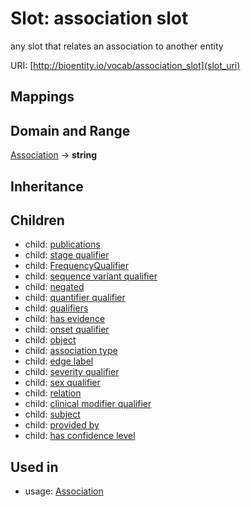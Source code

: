 # Slot: association slot


any slot that relates an association to another entity

URI: [http://bioentity.io/vocab/association_slot](slot_uri)
## Mappings

## Domain and Range

[Association](Association.md) -> **string**
## Inheritance

## Children

 *  child: [publications](publications.md)
 *  child: [stage qualifier](stage_qualifier.md)
 *  child: [FrequencyQualifier](FrequencyQualifier.md)
 *  child: [sequence variant qualifier](sequence_variant_qualifier.md)
 *  child: [negated](negated.md)
 *  child: [quantifier qualifier](quantifier_qualifier.md)
 *  child: [qualifiers](qualifiers.md)
 *  child: [has evidence](has_evidence.md)
 *  child: [onset qualifier](onset_qualifier.md)
 *  child: [object](object.md)
 *  child: [association type](association_type.md)
 *  child: [edge label](edge_label.md)
 *  child: [severity qualifier](severity_qualifier.md)
 *  child: [sex qualifier](sex_qualifier.md)
 *  child: [relation](relation.md)
 *  child: [clinical modifier qualifier](clinical_modifier_qualifier.md)
 *  child: [subject](subject.md)
 *  child: [provided by](provided_by.md)
 *  child: [has confidence level](has_confidence_level.md)
## Used in

 *  usage: [Association](Association.md)
